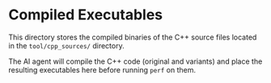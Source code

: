 # Compiled Executables

This directory stores the compiled binaries of the C++ source files located in the `tool/cpp_sources/` directory.

The AI agent will compile the C++ code (original and variants) and place the resulting executables here before running `perf` on them.
